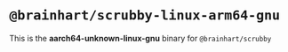 # `@brainhart/scrubby-linux-arm64-gnu`

This is the **aarch64-unknown-linux-gnu** binary for `@brainhart/scrubby`
